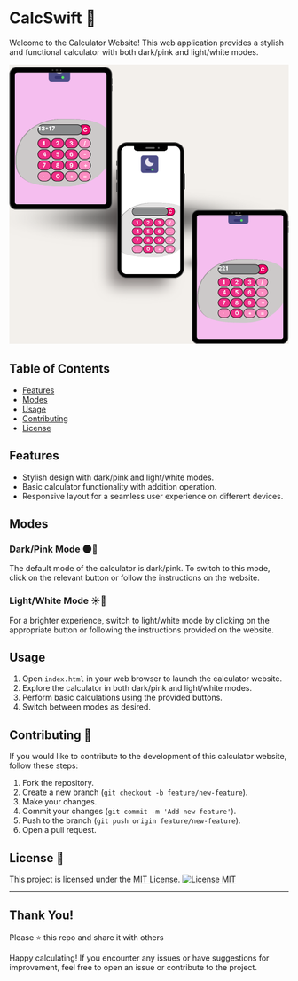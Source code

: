 # CalcSwift 🧮

Welcome to the Calculator Website! This web application provides a stylish and functional calculator with both dark/pink and light/white modes.

![Laptop and Mobile View](assets/calc.png)

## Table of Contents
- [Features](#features)
- [Modes](#modes)
- [Usage](#usage)
- [Contributing](#contributing)
- [License](#license)

## Features

- Stylish design with dark/pink and light/white modes.
- Basic calculator functionality with addition operation.
- Responsive layout for a seamless user experience on different devices.

## Modes

### Dark/Pink Mode 🌑💖

The default mode of the calculator is dark/pink. To switch to this mode, click on the relevant button or follow the instructions on the website.

### Light/White Mode ☀️🤍

For a brighter experience, switch to light/white mode by clicking on the appropriate button or following the instructions provided on the website.

## Usage

1. Open `index.html` in your web browser to launch the calculator website.
2. Explore the calculator in both dark/pink and light/white modes.
3. Perform basic calculations using the provided buttons.
4. Switch between modes as desired.

## Contributing 🤝

If you would like to contribute to the development of this calculator website, follow these steps:

1. Fork the repository.
2. Create a new branch (`git checkout -b feature/new-feature`).
3. Make your changes.
4. Commit your changes (`git commit -m 'Add new feature'`).
5. Push to the branch (`git push origin feature/new-feature`).
6. Open a pull request.

## License 📝

This project is licensed under the [MIT License](LICENSE).
[![License MIT](https://img.shields.io/badge/license-MIT-blue.svg)](LICENSE)

---
## Thank You!
Please ⭐️ this repo and share it with others

Happy calculating! If you encounter any issues or have suggestions for improvement, feel free to open an issue or contribute to the project.
